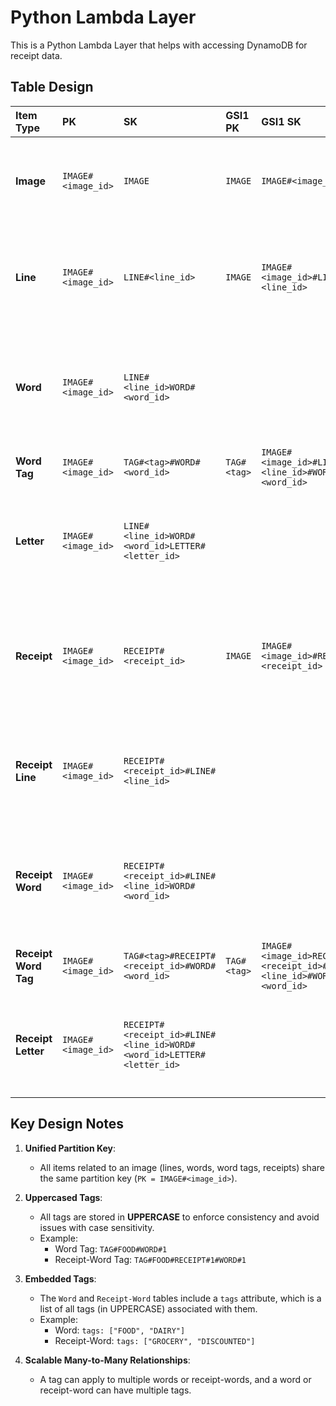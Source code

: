 # Python Lambda Layer

This is a Python Lambda Layer that helps with accessing DynamoDB for receipt data.

## Table Design

| Item Type                | PK                 | SK                                                                    | GSI1 PK           | GSI1 SK                                  | GSI2 PK   | GSI2 SK                                                | Attributes                                                                                                             |
|:-------------------------|:-------------------|:----------------------------------------------------------------------|:------------------|:-----------------------------------------|:----------|:-------------------------------------------------------|:-----------------------------------------------------------------------------------------------------------------------|
| **Image**                | `IMAGE#<image_id>` | `IMAGE`                                                               | `IMAGE`           | `IMAGE#<image_id>`                       |           |                                                        | - `width` <br>- `height` <br>- `timestamp_added` <br>- `s3_bucket` <br>- `s3_key` <br>- `sha256`                                                  |
| **Line**                 | `IMAGE#<image_id>` | `LINE#<line_id>`                                                      | `IMAGE`           | `IMAGE#<image_id>#LINE#<line_id>`        |           |                                                        | - `text` <br>- `top_right` <br>- `top_left` <br>- `bottom_right` <br>- `bottom_left` <br>- `angle_degrees` <br>- `angle_radians` <br>- `confidence`         |
| **Word**                 | `IMAGE#<image_id>` | `LINE#<line_id>WORD#<word_id>`                                        |                   |                                          |           |                                                        | - `text` <br>- `tags` <br>- `top_right` <br>- `top_left` <br>- `bottom_right` <br>- `bottom_left` <br>- `angle_degrees` <br>- `angle_radians` <br>- `confidence` |
| **Word Tag**             | `IMAGE#<image_id>` | `TAG#<tag>#WORD#<word_id>`                                            | `TAG#<tag>`       | `IMAGE#<image_id>#LINE#<line_id>#WORD#<word_id>`                         |           |                                                        | - `tag_name`                                                                                                             |
| **Letter**               | `IMAGE#<image_id>` | `LINE#<line_id>WORD#<word_id>LETTER#<letter_id>`                      |                   |                                          |           |                                                        | - `text` <br>- `top_right` <br>- `top_left` <br>- `bottom_right` <br>- `bottom_left` <br>- `angle_degrees` <br>- `angle_radians` <br>- `confidence`         |
| **Receipt**              | `IMAGE#<image_id>` | `RECEIPT#<receipt_id>`                                                | `IMAGE`           | `IMAGE#<image_id>#RECEIPT#<receipt_id>`  | `RECEIPT` | `IMAGE#<image_id>#RECEIPT#<receipt_id>`                | - `width` <br>- `height` <br>- `timestamp_added` <br>- `s3_bucket` <br>- `s3_key` <br>- `top_left` <br>- `bottom_right` <br>- `bottom_left` <br>- `sha256`       |
| **Receipt Line**         | `IMAGE#<image_id>` | `RECEIPT#<receipt_id>#LINE#<line_id>`                                 |                   |                                          |           |                                                        | - `text` <br>- `top_right` <br>- `top_left` <br>- `bottom_right` <br>- `bottom_left` <br>- `angle_degrees` <br>- `angle_radians` <br>- `confidence`         |
| **Receipt Word**         | `IMAGE#<image_id>` | `RECEIPT#<receipt_id>#LINE#<line_id>WORD#<word_id>`                   |                   |                                          | `RECEIPT` | `IMAGE#<image_id>#RECEIPT#<receipt_id>#LINE#<line_id>#WORD#<word_id>` | - `text` <br>- `tags` <br>- `top_right` <br>- `top_left` <br>- `bottom_right` <br>- `bottom_left` <br>- `angle_degrees` <br>- `angle_radians` <br>- `confidence` |
| **Receipt Word Tag**     | `IMAGE#<image_id>` | `TAG#<tag>#RECEIPT#<receipt_id>#WORD#<word_id>`                       | `TAG#<tag>`       | `IMAGE#<image_id>RECEIPT#<receipt_id>#LINE#<line_id>#WORD#<word_id>`    |           |                                                        | - `tag_name`                                                                                                             |
| **Receipt Letter**       | `IMAGE#<image_id>` | `RECEIPT#<receipt_id>#LINE#<line_id>WORD#<word_id>LETTER#<letter_id>` |                   |                                          |           |                                                        | - `text` <br>- `top_right` <br>- `top_left` <br>- `bottom_right` <br>- `bottom_left` <br>- `angle_degrees` <br>- `angle_radians` <br>- `confidence`         |

## Key Design Notes

1. **Unified Partition Key**:

   - All items related to an image (lines, words, word tags, receipts) share the same partition key (`PK = IMAGE#<image_id>`).

2. **Uppercased Tags**:

   - All tags are stored in **UPPERCASE** to enforce consistency and avoid issues with case sensitivity.
   - Example:
     - Word Tag: `TAG#FOOD#WORD#1`
     - Receipt-Word Tag: `TAG#FOOD#RECEIPT#1#WORD#1`

3. **Embedded Tags**:

   - The `Word` and `Receipt-Word` tables include a `tags` attribute, which is a list of all tags (in UPPERCASE) associated with them.
   - Example:
     - Word: `tags: ["FOOD", "DAIRY"]`
     - Receipt-Word: `tags: ["GROCERY", "DISCOUNTED"]`

4. **Scalable Many-to-Many Relationships**:
   - A tag can apply to multiple words or receipt-words, and a word or receipt-word can have multiple tags.
